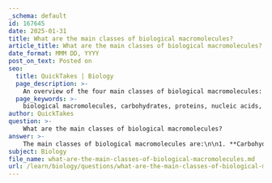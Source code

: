 ```yaml
---
_schema: default
id: 167645
date: 2025-01-31
title: What are the main classes of biological macromolecules?
article_title: What are the main classes of biological macromolecules?
date_format: MMM DD, YYYY
post_on_text: Posted on
seo:
  title: QuickTakes | Biology
  page_description: >-
    An overview of the four main classes of biological macromolecules: carbohydrates, proteins, nucleic acids, and lipids, including their building blocks and primary functions.
  page_keywords: >-
    biological macromolecules, carbohydrates, proteins, nucleic acids, lipids, monosaccharides, disaccharides, polysaccharides, amino acids, nucleotides, triglycerides, DNA, RNA, enzymes, genetic information, cell membranes, energy storage
author: QuickTakes
question: >-
    What are the main classes of biological macromolecules?
answer: >-
    The main classes of biological macromolecules are:\n\n1. **Carbohydrates**: \n   - **Building Blocks**: Monosaccharides (simple sugars) such as glucose and fructose.\n   - **Structure**: Composed of carbon, hydrogen, and oxygen, typically in a ratio of 1:2:1. They can be classified into:\n     - **Monosaccharides**: Single sugar units (e.g., glucose).\n     - **Disaccharides**: Composed of two monosaccharides linked by a glycosidic bond (e.g., sucrose).\n     - **Polysaccharides**: Long chains of monosaccharides (e.g., starch, glycogen, cellulose).\n\n2. **Proteins**: \n   - **Building Blocks**: Amino acids.\n   - **Structure**: Proteins are polymers formed by linking amino acids through peptide bonds. The sequence and chemical properties of the amino acids determine the protein's structure and function. Proteins play critical roles in catalysis (enzymes), structure (collagen), transport (hemoglobin), and signaling (hormones).\n\n3. **Nucleic Acids**: \n   - **Building Blocks**: Nucleotides.\n   - **Structure**: Nucleic acids, such as DNA and RNA, are polymers made of nucleotide monomers. Each nucleotide consists of a sugar (ribose in RNA, deoxyribose in DNA), a phosphate group, and a nitrogenous base. Nucleic acids are essential for storing and transmitting genetic information.\n\n4. **Lipids**: \n   - **Building Blocks**: Fatty acids and glycerol.\n   - **Structure**: Lipids are a diverse group of hydrophobic molecules, including triglycerides (fats and oils), phospholipids (major components of cell membranes), and steroids (such as cholesterol). They are primarily involved in energy storage, membrane structure, and signaling.\n\nThese macromolecules are vital for the structure and function of living organisms, each serving distinct roles that contribute to the complexity of biological systems.
subject: Biology
file_name: what-are-the-main-classes-of-biological-macromolecules.md
url: /learn/biology/questions/what-are-the-main-classes-of-biological-macromolecules
---
```


&nbsp;